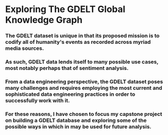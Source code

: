 # Exploring The GDELT Global Knowledge Graph

### The GDELT dataset is unique in that its proposed mission is to codify all of humanity's events as recorded across myriad media sources.
### As such, GDELT data lends itself to many possible use cases, most notably perhaps that of sentiment analysis.
### From a data engineering perspective, the GDELT dataset poses many challenges and requires employing the most current and sophisticated data engineering practices in order to successfully work with it.
### For these reasons, I have chosen to focus my capstone project on building a GDELT database and exploring some of the possible ways in which in may be used for future analysis.

